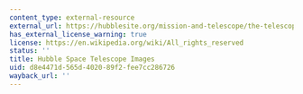 ```yaml
---
content_type: external-resource
external_url: https://hubblesite.org/mission-and-telescope/the-telescope
has_external_license_warning: true
license: https://en.wikipedia.org/wiki/All_rights_reserved
status: ''
title: Hubble Space Telescope Images
uid: d8e4471d-565d-4020-89f2-fee7cc286726
wayback_url: ''
---
```


